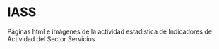 # IASS
Páginas html e imágenes de la actividad estadística de Indicadores de Actividad del Sector Servicios 
